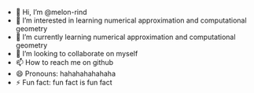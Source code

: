 - 👋 Hi, I’m @melon-rind
- 👀 I’m interested in learning numerical approximation and computational geometry
- 🌱 I’m currently learning numerical approximation and computational geometry
- 💞️ I’m looking to collaborate on myself
- 📫 How to reach me on github
- 😄 Pronouns: hahahahahahaha
- ⚡ Fun fact: fun fact is fun fact

<!---
melon-rind/melon-rind is a ✨ special ✨ repository because its `README.md` (this file) appears on your GitHub profile.
You can click the Preview link to take a look at your changes.
--->

